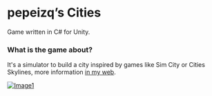 # pepeizq’s Cities

Game written in C# for Unity.

### What is the game about?

It's a simulator to build a city inspired by games like Sim City or Cities Skylines, more information [in my web](https://pepeizqapps.com/app/pepeizqs-cities/).

[![Image1](https://i.imgur.com/jJJR7Bw.png)](https://pepeizqapps.com/app/pepeizqs-cities/)
